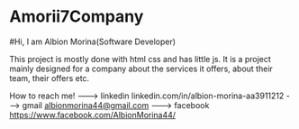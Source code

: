 # Amorii7Company

#Hi, I am Albion Morina(Software Developer)

This project is mostly done with html css and has little js. 
It is a project mainly designed for a company about the services it offers, about their team, their offers etc.

How to reach me! 
                 ---> linkedin linkedin.com/in/albion-morina-aa3911212 
                 ---> gmail albionmorina44@gmail.com 
                 ---> facebook https://www.facebook.com/AlbionMorina44/
